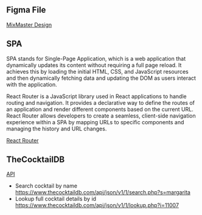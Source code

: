 ## Figma File

[MixMaster Design](https://www.figma.com/community/file/1255860657910062828)

## SPA

SPA stands for Single-Page Application, which is a web application that dynamically updates its content without requiring a full page reload. It achieves this by loading the initial HTML, CSS, and JavaScript resources and then dynamically fetching data and updating the DOM as users interact with the application.

React Router is a JavaScript library used in React applications to handle routing and navigation. It provides a declarative way to define the routes of an application and render different components based on the current URL. React Router allows developers to create a seamless, client-side navigation experience within a SPA by mapping URLs to specific components and managing the history and URL changes.

[React Router](https://reactrouter.com/en/main)

## TheCocktailDB

[API](https://www.thecocktaildb.com/)

- Search cocktail by name
  https://www.thecocktaildb.com/api/json/v1/1/search.php?s=margarita
- Lookup full cocktail details by id
  https://www.thecocktaildb.com/api/json/v1/1/lookup.php?i=11007
